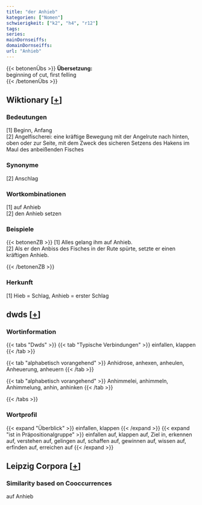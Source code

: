 ```yaml
---
title: "der Anhieb"
kategorien: ["Nomen"]
schwierigkeit: ["k2", "h4", "r12"]
tags:
series:
mainDornseiffs:
domainDornseiffs:
url: "Anhieb"
---
```


{{< betonenÜbs >}}
**Übersetzung:**  
beginning of cut, first felling  
{{< /betonenÜbs >}}

## Wiktionary [[+](https://de.wiktionary.org/wiki/Anhieb)]

### Bedeutungen
[1] Beginn, Anfang  
[2] Angelfischerei: eine kräftige Bewegung mit der Angelrute nach hinten, oben oder zur Seite, mit dem Zweck des sicheren Setzens des Hakens im Maul des anbeißenden Fisches  

### Synonyme
[2] Anschlag  

### Wortkombinationen
[1] auf Anhieb  
[2] den Anhieb setzen  

### Beispiele
{{< betonenZB >}}
[1] Alles gelang ihm auf Anhieb.  
[2] Als er den Anbiss des Fisches in der Rute spürte, setzte er einen kräftigen Anhieb.  

{{< /betonenZB >}}
### Herkunft
[1] Hieb = Schlag, Anhieb = erster Schlag  



## dwds [[+](https://www.dwds.de/wb/Anhieb)]

### Wortinformation
{{< tabs "Dwds" >}}
{{< tab "Typische Verbindungen" >}}
einfallen, klappen
{{< /tab >}}

{{< tab "alphabetisch vorangehend" >}}
Anhidrose, anhexen, anheulen, Anheuerung, anheuern
{{< /tab >}}

{{< tab "alphabetisch vorangehend" >}}
Anhimmelei, anhimmeln, Anhimmelung, anhin, anhinken
{{< /tab >}}

{{< /tabs >}}

### Wortprofil
{{< expand "Überblick" >}} einfallen, klappen {{< /expand >}}
{{< expand "ist in Präpositionalgruppe" >}} einfallen auf, klappen auf, Ziel in, erkennen auf, verstehen auf, gelingen auf, schaffen auf, gewinnen auf, wissen auf, erfinden auf, erreichen auf {{< /expand >}}

## Leipzig Corpora [[+](https://corpora.uni-leipzig.de/en/res?word=Anhieb&corpusId=deu_newscrawl-public_2018)]


### Similarity based on Cooccurrences
auf Anhieb

